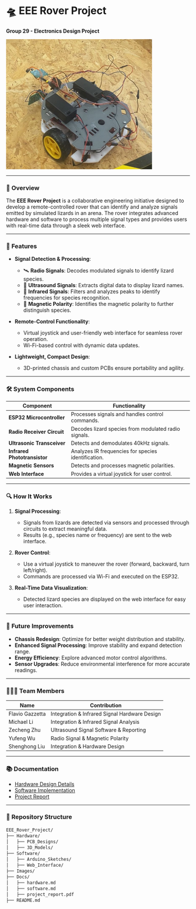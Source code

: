 # 🛸 EEE Rover Project

**Group 29 - Electronics Design Project**

<img src="./Images/rover.jpeg" alt="Rover Image" width="400"/>

---

### 🌟 **Overview**
The **EEE Rover Project** is a collaborative engineering initiative designed to develop a remote-controlled rover that can identify and analyze signals emitted by simulated lizards in an arena. The rover integrates advanced hardware and software to process multiple signal types and provides users with real-time data through a sleek web interface.

---

### 🚀 **Features**
- **Signal Detection & Processing**:
  - 🛰️ **Radio Signals**: Decodes modulated signals to identify lizard species.
  - 📡 **Ultrasound Signals**: Extracts digital data to display lizard names.
  - 🌈 **Infrared Signals**: Filters and analyzes peaks to identify frequencies for species recognition.
  - 🧲 **Magnetic Polarity**: Identifies the magnetic polarity to further distinguish species.

- **Remote-Control Functionality**:
  - Virtual joystick and user-friendly web interface for seamless rover operation.
  - Wi-Fi-based control with dynamic data updates.

- **Lightweight, Compact Design**:
  - 3D-printed chassis and custom PCBs ensure portability and agility.

---

### 🛠️ **System Components**
| Component                 | Functionality                       |
|---------------------------|-------------------------------------|
| **ESP32 Microcontroller** | Processes signals and handles control commands. |
| **Radio Receiver Circuit**| Decodes lizard species from modulated radio signals. |
| **Ultrasonic Transceiver**| Detects and demodulates 40kHz signals. |
| **Infrared Phototransistor**| Analyzes IR frequencies for species identification. |
| **Magnetic Sensors**      | Detects and processes magnetic polarities. |
| **Web Interface**         | Provides a virtual joystick for user control. |

---

### 🔍 **How It Works**
1. **Signal Processing**:
   - Signals from lizards are detected via sensors and processed through circuits to extract meaningful data.
   - Results (e.g., species name or frequency) are sent to the web interface.
   
2. **Rover Control**:
   - Use a virtual joystick to maneuver the rover (forward, backward, turn left/right).
   - Commands are processed via Wi-Fi and executed on the ESP32.

3. **Real-Time Data Visualization**:
   - Detected lizard species are displayed on the web interface for easy user interaction.

---

### 🔮 **Future Improvements**
- **Chassis Redesign**: Optimize for better weight distribution and stability.
- **Enhanced Signal Processing**: Improve stability and expand detection range.
- **Energy Efficiency**: Explore advanced motor control algorithms.
- **Sensor Upgrades**: Reduce environmental interference for more accurate readings.

---

### 🧑‍🤝‍🧑 **Team Members**
| Name             | Contribution                          |
|------------------|--------------------------------------|
| Flavio Gazzetta  | Integration & Infrared Signal Hardware Design|
| Michael Li       | Integration & Infrared Signal Analysis |
| Zecheng Zhu      | Ultrasound Signal Software & Reporting |
| Yufeng Wu        | Radio Signal & Magnetic Polarity     |
| Shenghong Liu    | Integration & Hardware Design        |

---

### 📚 **Documentation**
- [Hardware Design Details](./docs/hardware.md)
- [Software Implementation](./docs/software.md)
- [Project Report](./docs/project_report.pdf)

---

### 📂 **Repository Structure**
```plaintext
EEE_Rover_Project/
├── Hardware/
│   ├── PCB_Designs/
│   ├── 3D_Models/
├── Software/
│   ├── Arduino_Sketches/
│   ├── Web_Interface/
├── Images/
├── Docs/
│   ├── hardware.md
│   ├── software.md
│   ├── project_report.pdf
├── README.md
